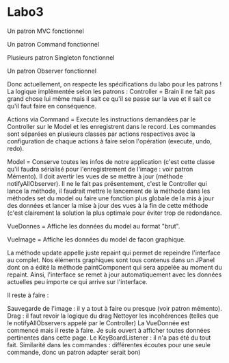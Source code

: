 # Labo3

Un patron MVC fonctionnel

Un patron Command fonctionnel

Plusieurs patron Singleton fonctionnel

Un patron Observer fonctionnel

Donc actuellement, on respecte les spécifications du labo pour les patrons !
La logique implémentée selon les patrons :
Controller = Brain il ne fait pas grand chose lui même mais il sait ce qu'il se passe sur la vue et il sait ce qu'il faut faire en conséquence.

Actions via Command = Execute les instructions demandées par le Controller sur le Model et les enregistrent dans le record.
Les commandes sont séparées en plusieurs classes par actions respectives avec la configuration de chaque actions à faire selon l'opération (execute, undo, redo).

Model = Conserve toutes les infos de notre application (c'est cette classe qu'il faudra sérialisé pour l'enregistrement de l'image : voir patron Mémento). Il doit avertir les vues de se mettre à jour (méthode notifyAllObserver). Il ne le fait pas présentement, c'est le Controller qui lance la méthode, il faudrait mettre le lancement de la méthode dans les méthodes set du model ou faire une fonction plus globale de la mis à jour des données et lancer la mise à jour des vues à la fin de cette méthode (c'est clairement la solution la plus optimale pour éviter trop de redondance.

VueDonnes = Affiche les données du model au format "brut".

VueImage = Affiche les données du model de facon graphique.

La méthode update appelle juste repaint qui permet de repeindre l'interface au complet. Nos éléments graphiques sont tous contenus dans un JPanel dont on a édité la méthode paintComponent qui sera appelée au moment du repaint. Ainsi, l'interface se remet à jour automatiquement avec les données actuelles peu importe ce qui arrive sur l'interface.

Il reste à faire :

Sauvegarde de l'image : il y a tout à faire ou presque (voir patron mémento).
Drag : il faut revoir la logique du drag
Nettoyer les incohérences (telles que le notifyAllObservers appelé par le Controller)
La VueDonnée est commencé mais il reste à faire. Je suis ouvert à afficher toutes données pertinentes dans cette page.
Le KeyBoardListener : il n'a pas été du tout fait.
Similarité dans les commandes : différentes écoutes pour une seule commande, donc un patron adapter serait bon)


